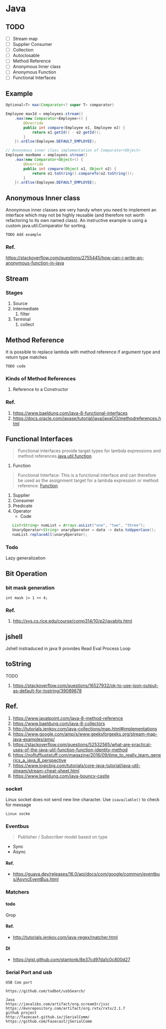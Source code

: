 # Java
## TODO
 - [ ] Stream map
 - [ ] Supplier Consumer
 - [ ] Collection
 - [ ] Autoclosable
 - [ ] Method Reference
 - [ ] Anonymous Inner class
 - [ ] Anonymous Function
 - [ ] Functional Interfaces

## Example
```java
Optional<T> max(Comparator<? super T> comparator)

Employee maxId = employees.stream()
    .max(new Comparator<Employee>() {
        @Override
        public int compare(Employee e1, Employee e2) {
            return e1.getId() - e2.getId();
        }
    }).orElse(Employee.DEFAULT_EMPLOYEE);

// Anonymous inner class implementation of Comparator<Object>
Employee maxName = employees.stream()
    .max(new Comparator<Object>() {
        @Override
        public int compare(Object o1, Object o2) {
            return o1.toString().compareTo(o2.toString());
        }
    }).orElse(Employee.DEFAULT_EMPLOYEE);
```
## Anonymous Inner class

Anonymous inner classes are very handy when you need to implement an interface which may not be highly reusable (and therefore not worth refactoring to its own named class). An instructive example is using a custom java.util.Comparator<T> for sorting.
```
TODO Add example
```
### Ref.
https://stackoverflow.com/questions/2755445/how-can-i-write-an-anonymous-function-in-java
## Stream
### Stages
1. Source
1. Intermediate
   1. filter
1. Terminal
   1. collect
## Method Reference
It is possible to replace lambda with method reference if argument type and return type matches
```
TODO code
```
### Kinds of Method References
1. Reference to a Constructor
### Ref.
1. https://www.baeldung.com/java-8-functional-interfaces
1. https://docs.oracle.com/javase/tutorial/java/javaOO/methodreferences.html
## Functional Interfaces
 > Functional interfaces provide target types for lambda expressions and method references.[java.util.function](https://docs.oracle.com/javase/8/docs/api/java/util/function/package-summary.html)
1. Function
 > Functional Interface:
This is a functional interface and can therefore be used as the assignment target for a lambda expression or method reference.
[Function](https://docs.oracle.com/javase/8/docs/api/java/util/function/Function.html)
1. Supplier
1. Consumer
1. Predicate
1. Operator
   * Code 
 ```java
    List<String> numList = Arrays.asList("one", "two", "three");
    UnaryOperator<String> unaryOperator = data -> data.toUpperCase();
    numList.replaceAll(unaryOperator);
 ```
### Todo
Lazy generalization

## Bit Operation
### bit mask generation
```
int mask |= 1 << 4;
```
### Ref.
1. http://sys.cs.rice.edu/course/comp314/10/p2/javabits.html
## jshell
Jshell instraduced in java 9 provides Read Eval Process Loop
## toString
TODO
1. https://stackoverflow.com/questions/16527932/ok-to-use-json-output-as-default-for-tostring/39089678
## Ref.

 1. https://www.javatpoint.com/java-8-method-reference
 1. https://www.baeldung.com/java-8-collectors
 1. http://tutorials.jenkov.com/java-collections/map.html#implementations
 1. https://www.google.com/amp/s/www.geeksforgeeks.org/stream-map-java-examples/amp/
 1. https://stackoverflow.com/questions/52532565/what-are-practical-uses-of-the-java-util-function-function-identity-method
 1. https://nofluffjuststuff.com/magazine/2016/09/time_to_really_learn_generics_a_java_8_perspective
 1. https://www.logicbig.com/tutorials/core-java-tutorial/java-util-stream/stream-cheat-sheet.html
 1. https://www.baeldung.com/java-bouncy-castle
### socket
Linux socket does not send new line character.
Use `isavailable()` to check for message
```
Linux socke
```
### Eventbus
> Publisher / Subscriber model based on type
* Sync
* Async
#### Ref.
* https://guava.dev/releases/16.0/api/docs/com/google/common/eventbus/AsyncEventBus.html
### Matchers
#### todo
Grop
#### Ref.
* http://tutorials.jenkov.com/java-regex/matcher.html
#### DI

* https://gist.github.com/stantonk/8e37cd97da1c0c800d27

### Serial Port and usb
```
USB Com port

https://github.com/todbot/usbSearch/

Java
https://javalibs.com/artifact/org.scream3r/jssc
https://mvnrepository.com/artifact/org.rxtx/rxtx/2.1.7
github project
http://fazecast.github.io/jSerialComm/
https://github.com/Fazecast/jSerialComm
```
